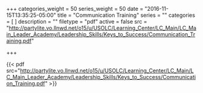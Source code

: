+++
categories_weight = 50
series_weight = 50
date = "2016-11-15T13:35:25-05:00"
title = "Communication Training"
series = ""
categories = [
]
description = ""
filetype = "pdf"
active = false
src = "http://partylite.vo.llnwd.net/o15/u/USOLC/Learning_Center/LC_Main/LC_Main_Leader_Academy/Leadership_Skills/Keys_to_Success/Communication_Training.pdf"

+++

{{< pdf src="http://partylite.vo.llnwd.net/o15/u/USOLC/Learning_Center/LC_Main/LC_Main_Leader_Academy/Leadership_Skills/Keys_to_Success/Communication_Training.pdf" >}}

